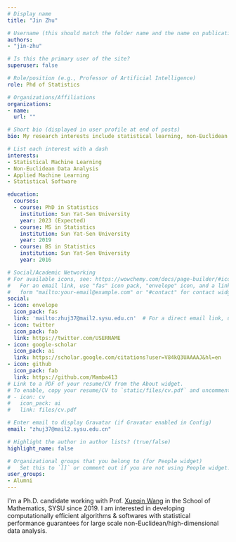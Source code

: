 ```yaml
---
# Display name
title: "Jin Zhu"

# Username (this should match the folder name and the name on publications)
authors:
- "jin-zhu"

# Is this the primary user of the site?
superuser: false

# Role/position (e.g., Professor of Artificial Intelligence)
role: Phd of Statistics

# Organizations/Affiliations
organizations:
- name: 
  url: ""

# Short bio (displayed in user profile at end of posts)
bio: My research interests include statistical learning, non-Euclidean data analysis, applied machine learning and statistical software.

# List each interest with a dash
interests:
- Statistical Machine Learning
- Non-Euclidean Data Analysis
- Applied Machine Learning
- Statistical Software

education:
  courses:
  - course: PhD in Statistics
    institution: Sun Yat-Sen University
    year: 2023 (Expected)
  - course: MS in Statistics
    institution: Sun Yat-Sen University
    year: 2019
  - course: BS in Statistics
    institution: Sun Yat-Sen University
    year: 2016

# Social/Academic Networking
# For available icons, see: https://wowchemy.com/docs/page-builder/#icons
#   For an email link, use "fas" icon pack, "envelope" icon, and a link in the
#   form "mailto:your-email@example.com" or "#contact" for contact widget.
social:
- icon: envelope
  icon_pack: fas
  link: 'mailto:zhuj37@mail2.sysu.edu.cn'  # For a direct email link, use "mailto:test@example.org".
- icon: twitter
  icon_pack: fab
  link: https://twitter.com/USERNAME
- icon: google-scholar
  icon_pack: ai
  link: https://scholar.google.com/citations?user=V84kQ3UAAAAJ&hl=en
- icon: github
  icon_pack: fab
  link: https://github.com/Mamba413
# Link to a PDF of your resume/CV from the About widget.
# To enable, copy your resume/CV to `static/files/cv.pdf` and uncomment the lines below.
# - icon: cv
#   icon_pack: ai
#   link: files/cv.pdf

# Enter email to display Gravatar (if Gravatar enabled in Config)
email: "zhuj37@mail2.sysu.edu.cn"

# Highlight the author in author lists? (true/false)
highlight_name: false

# Organizational groups that you belong to (for People widget)
#   Set this to `[]` or comment out if you are not using People widget.
user_groups:
- Alumni
---
```


I'm a Ph.D. candidate working with Prof. [Xueqin Wang](https://bs.ustc.edu.cn/english/profile-650.html) in the School of Mathematics, SYSU since 2019. I am interested in developing computationally efficient algorithms & softwares with statistical performance guarantees for large scale non-Euclidean/high-dimensional data analysis. 
